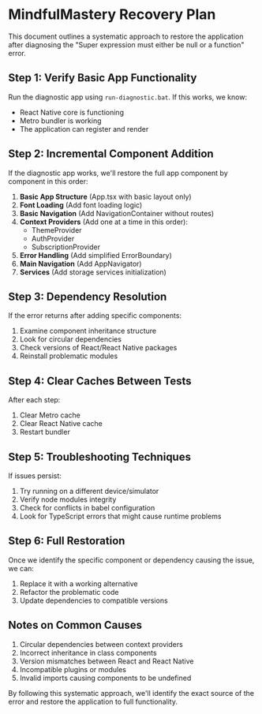 # MindfulMastery Recovery Plan

This document outlines a systematic approach to restore the application after diagnosing the "Super expression must either be null or a function" error.

## Step 1: Verify Basic App Functionality

Run the diagnostic app using `run-diagnostic.bat`. If this works, we know:
- React Native core is functioning
- Metro bundler is working
- The application can register and render

## Step 2: Incremental Component Addition

If the diagnostic app works, we'll restore the full app component by component in this order:

1. **Basic App Structure** (App.tsx with basic layout only)
2. **Font Loading** (Add font loading logic)
3. **Basic Navigation** (Add NavigationContainer without routes)
4. **Context Providers** (Add one at a time in this order):
   - ThemeProvider
   - AuthProvider
   - SubscriptionProvider
5. **Error Handling** (Add simplified ErrorBoundary)
6. **Main Navigation** (Add AppNavigator)
7. **Services** (Add storage services initialization)

## Step 3: Dependency Resolution

If the error returns after adding specific components:

1. Examine component inheritance structure
2. Look for circular dependencies
3. Check versions of React/React Native packages
4. Reinstall problematic modules

## Step 4: Clear Caches Between Tests

After each step:
1. Clear Metro cache
2. Clear React Native cache
3. Restart bundler

## Step 5: Troubleshooting Techniques

If issues persist:
1. Try running on a different device/simulator
2. Verify node modules integrity
3. Check for conflicts in babel configuration
4. Look for TypeScript errors that might cause runtime problems

## Step 6: Full Restoration

Once we identify the specific component or dependency causing the issue, we can:
1. Replace it with a working alternative
2. Refactor the problematic code
3. Update dependencies to compatible versions

## Notes on Common Causes

1. Circular dependencies between context providers
2. Incorrect inheritance in class components
3. Version mismatches between React and React Native
4. Incompatible plugins or modules
5. Invalid imports causing components to be undefined

By following this systematic approach, we'll identify the exact source of the error and restore the application to full functionality.

